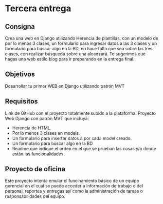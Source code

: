 # Tercera entrega

## Consigna

Crea una web en Django utilizando Herencia de plantillas, con un modelo de por lo menos 3 clases, un formulario para ingresar datos a las 3 clases y un formulario para buscar algo en la BD, no hace falta que sea sobre las tres clases, con realizar búsqueda sobre una alcanzará. Te sugerimos que hagas  una web estilo blog para ir preparando en la entrega final.

## Objetivos

Desarrollar tu primer WEB en Django utilizando patrón MVT

## Requisitos

Link de GitHub con el proyecto totalmente subido a la plataforma. Proyecto Web Django con patrón MVT que incluya:

- Herencia de HTML.
- Por lo menos 3 clases en models.
- Un formulario para insertar datos a por cada model creado.
- Un formulario para buscar algo en la BD
- Readme que indique el orden en el que se prueban las cosas y/o donde están las funcionalidades.

## Proyecto de oficina

Este proyecto intenta emular el funcinamiento básico de un equipo gerencial en el cual se puede acceder a información de trabajo o del personal, reportes y entregas así como la administración de tareas o responsabilidades del equipo.
